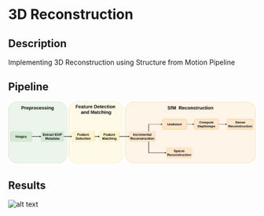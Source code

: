 # 3D Reconstruction

## Description
Implementing 3D Reconstruction using Structure from Motion Pipeline



## Pipeline
![alt text](assets/flowchart.png)

## Results
![alt text](assets/sfm.gif)
